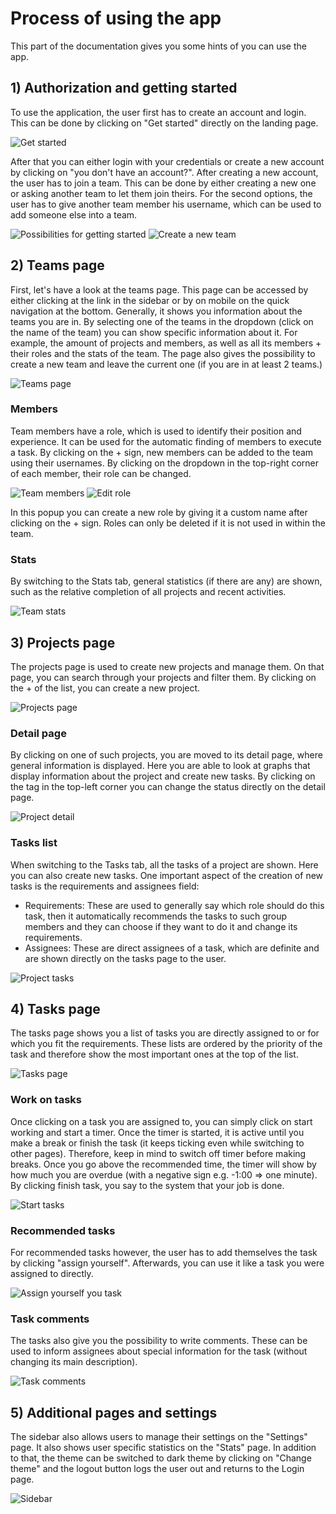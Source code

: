 # Process of using the app

This part of the documentation gives you some hints of you can use the app.

## 1) Authorization and getting started

To use the application, the user first has to create an account and login. This can be done by
clicking on "Get started" directly on the landing page.

![Get started](images/get_started.png)

After that you can either login with your credentials or create a new account by clicking on "you
don't have an account?". After creating a new account, the user has to join a team. This can be done
by either creating a new one or asking another team to let them join theirs. For the second options,
the user has to give another team member his username, which can be used to add someone else into a
team.

![Possibilities for getting started](images/start_possibilities.png)
![Create a new team](images/create_new_team.png)

## 2) Teams page

First, let's have a look at the teams page. This page can be accessed by either clicking at the link
in the sidebar or by on mobile on the quick navigation at the bottom. Generally, it shows you
information about the teams you are in. By selecting one of the teams in the dropdown (click on the
name of the team) you can show specific information about it. For example, the amount of projects
and members, as well as all its members + their roles and the stats of the team. The page also gives
the possibility to create a new team and leave the current one (if you are in at least 2 teams.)

![Teams page](images/team_page.png)

### Members

Team members have a role, which is used to identify their position and experience. It can be used
for the automatic finding of members to execute a task. By clicking on the + sign, new members can
be added to the team using their usernames. By clicking on the dropdown in the top-right corner of
each member, their role can be changed.

![Team members](images/team_members.png)
![Edit role](images/edit_role.png)

In this popup you can create a new role by giving it a custom name after clicking on the + sign.
Roles can only be deleted if it is not used in within the team.

### Stats

By switching to the Stats tab, general statistics (if there are any) are shown, such as the relative
completion of all projects and recent activities.

![Team stats](images/team_stats.png)

## 3) Projects page

The projects page is used to create new projects and manage them. On that page, you can search
through your projects and filter them. By clicking on the + of the list, you can create a new
project.

![Projects page](images/projects_page.png)

### Detail page

By clicking on one of such projects, you are moved to its detail page, where general information is
displayed. Here you are able to look at graphs that display information about the project and create
new tasks. By clicking on the tag in the top-left corner you can change the status directly on the
detail page.

![Project detail](images/project_detail.png)

### Tasks list

When switching to the Tasks tab, all the tasks of a project are shown. Here you can also create new
tasks. One important aspect of the creation of new tasks is the requirements and assignees field:

* Requirements: These are used to generally say which role should do this task, then it
automatically recommends the tasks to such group members and they can choose if they want to do it
and change its requirements.
* Assignees: These are direct assignees of a task, which are definite and are shown directly on the
tasks page to the user.

![Project tasks](images/project_tasks.png)

## 4) Tasks page

The tasks page shows you a list of tasks you are directly assigned to or for which you fit the
requirements. These lists are ordered by the priority of the task and therefore show the most
important ones at the top of the list.

![Tasks page](images/tasks_page.png)

### Work on tasks

Once clicking on a task you are assigned to, you can simply click on start working and start a
timer. Once the timer is started, it is active until you make a break or finish the task (it keeps
ticking even while switching to other pages). Therefore, keep in mind to switch off timer before
making breaks. Once you go above the recommended time, the timer will show by how much you are
overdue (with a negative sign e.g. -1:00 => one minute). By clicking finish task, you say to the
system that your job is done.

![Start tasks](images/start_task.png)

### Recommended tasks

For recommended tasks however, the user has to add themselves the task by clicking "assign
yourself". Afterwards, you can use it like a task you were assigned to directly.

![Assign yourself you task](images/assign_yourself.png)

### Task comments

The tasks also give you the possibility to write comments. These can be used to inform assignees
about special information for the task (without changing its main description).

![Task comments](images/task_comment.png)


## 5) Additional pages and settings

The sidebar also allows users to manage their settings on the "Settings" page. It also shows user
specific statistics on the "Stats" page. In addition to that, the theme can be switched to dark
theme by clicking on "Change theme" and the logout button logs the user out and returns to the Login
page.

![Sidebar](images/sidebar.png)

